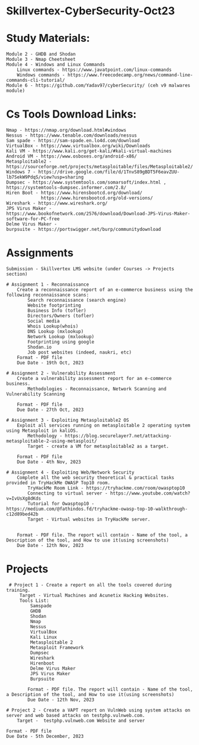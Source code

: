 # Skillvertex-CyberSecurity-Oct23

# Study Materials:
    Module 2 - GHDB and Shodan
    Module 3 - Nmap Cheetsheet
    Module 4 - Windows and Linux Commands
        Linux commands - https://www.javatpoint.com/linux-commands
        Windows commands - https://www.freecodecamp.org/news/command-line-commands-cli-tutorial/
    Module 6 - https://github.com/Yadav97/cyberSecurity/ (ceh v9 malwares module)

# Cs Tools Download Links:
    Nmap - https://nmap.org/download.html#windows
    Nessus - https://www.tenable.com/downloads/nessus
    Sam spade - https://sam-spade.en.lo4d.com/download
    VirtualBox - https://www.virtualbox.org/wiki/Downloads
    Kali VM - https://www.kali.org/get-kali/#kali-virtual-machines
    Android VM - https://www.osboxes.org/android-x86/
    Metasploitable2 - https://sourceforge.net/projects/metasploitable/files/Metasploitable2/
    Windows 7 - https://drive.google.com/file/d/1TnvS89gBDT5F6eavZUU-lb7SekW9PdqS/view?usp=sharing
    Dumpsec - https://www.systemtools.com/somarsoft/index.html , https://systemtools-dumpsec.informer.com/2.8/
    Hiren Boot - https://www.hirensbootcd.org/download/
                 https://www.hirensbootcd.org/old-versions/
    Wireshark - https://www.wireshark.org/
    JPS Virus Maker - https://www.bookofnetwork.com/2576/download/Download-JPS-Virus-Maker-software-for-PC-free
    Delme Virus Maker -
    burpsuite - https://portswigger.net/burp/communitydownload
        
# Assignments
    Submission - Skillvertex LMS website (under Courses -> Projects section)

    # Assignment 1 - Reconnaissance
        Create a reconnaissance report of an e-commerce business using the following reconnaissance scans: 
            Search reconnaissance (search engine)
            Website footprinting
            Business Info (tofler)
            Directors/Owners (tofler)
            Social media
            Whois Lookup(whois)
            DNS Lookup (mxlookup)
            Network Lookup (mxlookup)
            Footprinting using google
            Shodan.io
            Job post websites (indeed, naukri, etc)
        Format - PDF file
        Due Date - 19th Oct, 2023

    # Assignment 2 - Vulnerability Assessment
        Create a vulnerability assessment report for an e-commerce business.
            Methodologies - Reconnaissance, Network Scanning and Vulnerability Scanning
        
        Format - PDF file
        Due Date - 27th Oct, 2023

    # Assignment 3 - Exploiting Metasploitable2 OS
        Exploit all services running on metasploitable 2 operating system using Metasploit in kaliOS.
            Methodology - https://blog.securelayer7.net/attacking-metasploitable-2-using-metasploit/
            Target - create a VM for metasploitable2 as a target.

        Format - PDF file
        Due Date - 4th Nov, 2023

    # Assignment 4 - Exploiting Web/Network Security
        Complete all the web security theoretical & practical tasks provided in TryHackMe OWASP Top10 room.
            TryHackMe Room Link - https://tryhackme.com/room/owasptop10
            Connecting to virtual server - https://www.youtube.com/watch?v=IvUsXg8dKds
            Tutorial for Owasptop10 -  https://medium.com/@fathindos.fd/tryhackme-owasp-top-10-walkthrough-c12d89bed42b
            Target - Virtual websites in TryHackMe server.

    
        Format - PDF file. The report will contain - Name of the tool, a Description of the tool, and How to use it(using screenshots)
        Due Date - 12th Nov, 2023

 # Projects
     # Project 1 - Create a report on all the tools covered during training.
         Target - Virtual Machines and Acunetix Hacking Websites.
         Tools List:
             Samspade
             GHDB
             Shodan
             Nmap 
             Nessus
             VirtualBox
             Kali Linux
             Metasploitable 2
             Metasploit Framework
             Dumpsec
             Wireshark
             Hirenboot
             Delme Virus Maker
             JPS Virus Maker
             Burpsuite

            Format - PDF file. The report will contain - Name of the tool, a Description of the tool, and How to use it(using screenshots)
            Due Date - 12th Nov, 2023

    # Project 2 - Create a VAPT report on VulnWeb using system attacks on server and web based attacks on testphp.vulnweb.com.
        Target -  testphp.vulnweb.com Website and server
    
    Format - PDF file
    Due Date - 5th December, 2023
             
             
